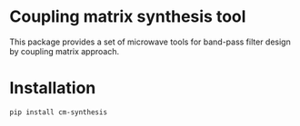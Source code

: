 Coupling matrix synthesis tool
==============================

This package provides a set of microwave tools for band-pass filter
design by coupling matrix approach.

# Installation
```bash
pip install cm-synthesis
```
